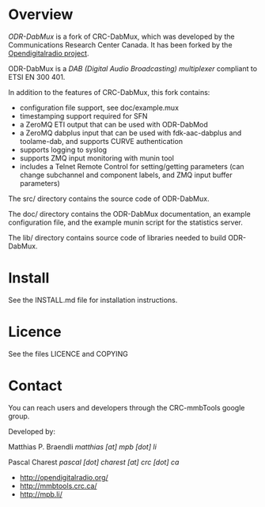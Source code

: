 Overview
========

*ODR-DabMux* is a fork of CRC-DabMux, which was developed by the Communications
Research Center Canada. It has been forked by the
[Opendigitalradio project](http://opendigitalradio.org).

ODR-DabMux is a *DAB (Digital Audio Broadcasting) multiplexer* compliant to
ETSI EN 300 401.

In addition to the features of CRC-DabMux, this fork contains:

- configuration file support, see doc/example.mux
- timestamping support required for SFN
- a ZeroMQ ETI output that can be used with ODR-DabMod
- a ZeroMQ dabplus input that can be used with fdk-aac-dabplus
  and toolame-dab, and supports CURVE authentication
- supports logging to syslog
- supports ZMQ input monitoring with munin tool
- includes a Telnet Remote Control for setting/getting parameters
  (can change subchannel and component labels, and ZMQ input buffer
   parameters)

The src/ directory contains the source code of ODR-DabMux.

The doc/ directory contains the ODR-DabMux documentation, an example
configuration file, and the example munin script for the statistics
server.

The lib/ directory contains source code of libraries needed to build
ODR-DabMux.

Install
=======

See the INSTALL.md file for installation instructions.

Licence
=======

See the files LICENCE and COPYING

Contact
=======

You can reach users and developers through the CRC-mmbTools
google group.

Developed by:

Matthias P. Braendli *matthias [at] mpb [dot] li*

Pascal Charest *pascal [dot] charest [at] crc [dot] ca*

- http://opendigitalradio.org/
- http://mmbtools.crc.ca/
- http://mpb.li/

